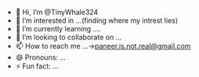 - 👋 Hi, I’m @TinyWhale324
- 👀 I’m interested in ...(finding where my intrest lies)
- 🌱 I’m currently learning ....
- 💞️ I’m looking to collaborate on ...
- 📫 How to reach me ...->paneer.is.not.real@gmail.com
- 😄 Pronouns: ...
- ⚡ Fun fact: ...

<!---
TinyWhale324/TinyWhale324 is a ✨ special ✨ repository because its `README.md` (this file) appears on your GitHub profile.
You can click the Preview link to take a look at your changes.
--->
